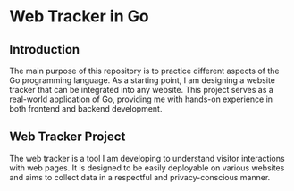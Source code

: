 # Web Tracker in Go


## Introduction
The main purpose of this repository is to practice different aspects of the Go programming language. As a starting point, I am designing a website tracker that can be integrated into any website. This project serves as a real-world application of Go, providing me with hands-on experience in both frontend and backend development.

## Web Tracker Project
The web tracker is a tool I am developing to understand visitor interactions with web pages. It is designed to be easily deployable on various websites and aims to collect data in a respectful and privacy-conscious manner.

<!--
**ParisaDK/ParisaDK** is a ✨ _special_ ✨ repository because its `README.md` (this file) appears on your GitHub profile.

Here are some ideas to get you started:

- 🔭 I’m currently working on ...
- 🌱 I’m currently learning ...
- 👯 I’m looking to collaborate on ...
- 🤔 I’m looking for help with ...
- 💬 Ask me about ...
- 📫 How to reach me: ...
- 😄 Pronouns: ...
- ⚡ Fun fact: ...
-->
